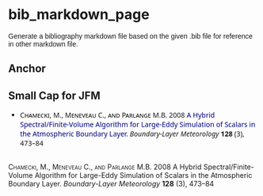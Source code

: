 <link rel="stylesheet" type="text/css"
    href="https://cdn.rawgit.com/dreampulse/computer-modern-web-font/master/fonts.css">
<style>
p {
  font-family: "Computer Modern Sans", sans-serif;
}
a:link {
  color: navy; 
  background-color: transparent; 
  text-decoration: none;
}
</style>

# bib_markdown_page
Generate a bibliography markdown file based on the given .bib file for reference in other markdown file.

## Anchor

## Small Cap for JFM
<span style="font-family: sans">
<ul>

<li>
<a id="citation_label">
<span style="font-variant: small-caps;"> Chamecki, M., Meneveau C., and Parlange M.B.</span> 2008 
<a href="https://doi.org/10.1007/s10546-008-9302-1"> A Hybrid Spectral/Finite-Volume Algorithm for Large-Eddy Simulation of Scalars in the Atmospheric Boundary Layer. </a>
<i>Boundary-Layer Meteorology</i>
<b>128</b>
(3),
473–84
</a> 
</li>

</ul>
</span>

##
<body>
<span style="font-variant: small-caps;"> Chamecki, M., Meneveau C., and Parlange M.B.</span> 2008 A
Hybrid Spectral/Finite-Volume Algorithm for Large-Eddy Simulation of
Scalars in the Atmospheric Boundary Layer.
<i>Boundary-Layer Meteorology</i>
<b>128</b>
(3),
473–84
</body>